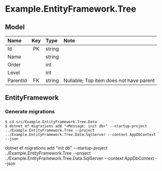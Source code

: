 # Example.EntityFramework.Tree

## Model

| Name | Key | Type |  Note |
| :--- | :--: | :---- | :---- |
| Id | PK | string | |
| Name | | string | |
| Order | | int | |
| Level | | int | |
| ParentId | FK | string | Nullable; Top item does not have parent |

## EntityFramework

### Generate migrations

```shell
$ cd src/Example.EntityFramework.Tree.Data
$ dotnet ef migrations add "<Message: init db>" --startup-project ../Example.EntityFramework.Tree --project ../Example.EntityFramework.Tree.Data.SqlServer --context AppDbContext --json
```

dotnet ef migrations add "init db" --startup-project ../Example.EntityFramework.Tree --project ../Example.EntityFramework.Tree.Data.SqlServer --context AppDbContext --json

